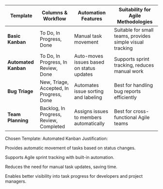 
| **Template**         | **Columns & Workflow**                   | **Automation Features**                   | **Suitability for Agile Methodologies**                   |
|----------------------|------------------------------------------|-------------------------------------------|-----------------------------------------------------------|
| **Basic Kanban**     | To Do, In Progress, Done                 | Manual task movement                      | Suitable for small teams, provides simple visual tracking |
| **Automated Kanban** | To Do, In Progress, In Review, Done      | Auto-moves issues based on status updates | Supports sprint tracking, reduces manual work             |
| **Bug Triage**       | New, Triage, Accepted, In Progress, Done | Automates issue sorting and labeling      | Best for handling bug reports efficiently                 |
| **Team Planning**    | Backlog, In Progress, Review, Completed  | Assigns issues to members automatically   | Best for cross-functional Agile teams                     |



Chosen Template: Automated Kanban
Justification:

Provides automatic movement of tasks based on status changes.

Supports Agile sprint tracking with built-in automation.

Reduces the need for manual task updates, saving time.

Enables better visibility into task progress for developers and project managers.

